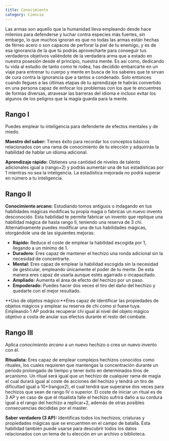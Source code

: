 ```yaml
---
title: Conocimiento
category: Ciencia
---
```


Las armas son aquello que la humanidad lleva empleando desde hace milenios para defenderse y luchar contra especies más fuertes, sin embargo, lo que muchos ignoran es que no todas las armas están hechas de férreo acero o son capaces de perforar la piel de tu enemigo, y es de esa ignorancia de la que tú podrás aprovecharte para conseguir tus verdaderos objetivos valiéndote de la verdadera arma que a estado en nuestra posesión desde el principio, nuestra mente. Es así como, dedicando tu vida al estudio de tanto como te rodea, has decidido embarcarte en un viaje para entrenar tu cuerpo y mente en busca de los saberes que te sirvan de cura contra la ignorancia que a tantos a condenado. Solo entonces cuando llegues a las últimas etapas de tu aprendizaje te habrás convertido en una persona capaz de enfocar los problemas con los que te encuentres de formas diversas, atravesar las barreras del idioma e incluso evitar los algunos de los peligros que la magia guarda para la mente.

## Rango I

Puedes emplear tu inteligencia para defenderte de efectos mentales y de miedo.

**Maestro del saber:** Tienes éxito para recordar los conceptos básicos relacionados con una rama de conocimiento de tu elección y adquirirás la habilidad de hablar un idioma adicional.

**Aprendizaje rápido:** Obtienes una cantidad de niveles de talento adicionales igual a (rango+2) y podrás aumentar una de tus estadísticas por 1 mientras no sea la inteligencia. La estadística mejorada no podrá superar en número a tu inteligencia.

## Rango II

**Conocimiento arcano:** Estudiando tomos antiguos o indagando en tus habilidades mágicas modificas tu propia magia o fabricas un nuevo invento desconocido. Esta habilidad te permite fabricar un invento que replique una habilidad mágica de hasta rango II, teniendo una reserva de 3 chi. Alternativamente puedes modificar una de tus habilidades mágicas, otorgándole una de las siguientes mejoras:

- **Rápido:** Reduce el coste de emplear la habilidad escogida por 1, llegando a un mínimo de 1. 
- **Duradero:** Eres capaz de mantener el hechizo una ronda adicional sin la necesidad de concentrarte. 
- **Mental:** Eres capaz de emplear la habilidad escogida sin la necesidad de gesticular, empleando únicamente el poder de tu mente. De esta manera eres capaz de usarla aunque estés agarrado o incapacitado.
- **Ampliado:** Aumenta el área de efecto del hechizo por un paso.
- **Empoderado:** Puedes hacer dos veces el tiro del daño del hechizo y quedarte con el mejor resultado.

**Uso de objetos mágico:**Eres capaz de identificar las propiedades de objetos mágicos y emplear su reserva de chi como si fuese tuya. Empleando 1 AP podrás recuperar chi igual al nivel del objeto mágico objetivo a costa de anular sus efectos durante el resto del combate.

## Rango III 

Aplica *conocimiento arcano* a un nuevo hechizo o crea un nuevo invento con él.

**Ritualista:** Eres capaz de emplear complejos hechizos conocidos como rituales, los cuales requieren que mantengas la concentración durante un periodo prolongado de tiempo y tener éxito en determinados tiros de arcanismo. Un ritual será igual que un hechizo de cualquier rama de magia el cual durará igual al coste de acciones del hechizo y tendrá un tiro de dificultad igual a 10+(rangox2), el cual tendrá que superarse dos veces para hechizos que sean de rango IV o superior. El coste de iniciar un ritual es de 3 AP y en caso de que el ritualista falle el hechizo sufrirá daño a su cordura igual a el rango del hechizo a replicar+2, además de otras posibles consecuencias decididas por el master. 

**Saber verdadero (3 AP):**  Identificas todos los hechizos, criaturas y propiedades mágicas que se encuentren en el campo de batalla. Esta habilidad también puede usarse para descubrir todos los datos relacionados con un tema de tu elección en un archivo o biblioteca.

